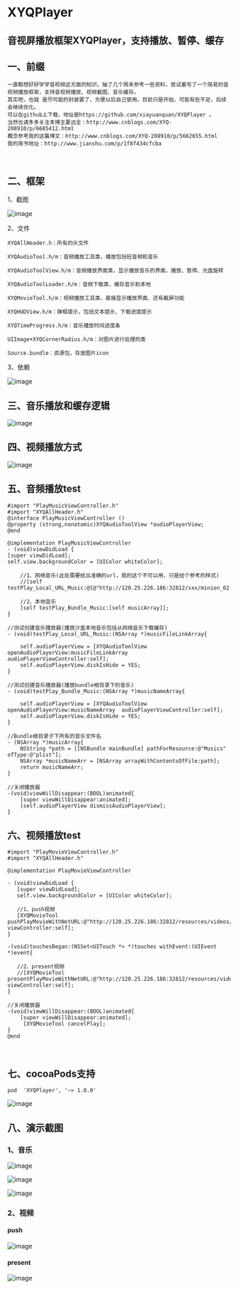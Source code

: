 # XYQPlayer
## 音视屏播放框架XYQPlayer，支持播放、暂停、缓存

## 一、前缀
    一直都想好好学学音视频这方面的知识，抽了几个周末参考一些资料，尝试着写了一个简易的音视频播放框架，支持音视频播放、视频截图、音乐缓存。
    其实吧，也就 是尽可能的封装罢了，方便以后自己使用。目前只是开始，可能有些不足，后续会继续优化。
    可以在github上下载，地址是https://github.com/xiayuanquan/XYQPlayer 。
    当然也请多多关注本博主夏远全：http://www.cnblogs.com/XYQ-208910/p/6685412.html 
    概念参考我的这篇博文：http://www.cnblogs.com/XYQ-208910/p/5662655.html 
    我的简书地址：http://www.jianshu.com/p/1f8f434cfcba
     
## 二、框架

1、截图 

![image](https://github.com/xiayuanquan/XYQPlayer/blob/master/XYQPlayerExample/XYQPlayer/screenshot/framework.png)

2、文件

    XYQAllHeader.h：所有的头文件
    
    XYQAudioTool.h/m：音频播放工具类，播放包括短音频和音乐
    
    XYQAudioToolView.h/m：音频播放界面类，显示播放音乐的界面，播放、暂停、光盘旋转
    
    XYQAudioToolLoader.h/m：音频下载类，缓存音乐到本地
    
    XYQMovieTool.h/m：视频播放工具类，直接显示播放界面、还有截屏功能
    
    XYQHUDView.h/m：弹框提示，包括文本提示、下载进度提示
    
    XYQTimeProgress.h/m：音乐播放时间进度条
    
    UIImage+XYQCornerRadius.h/m：对图片进行处理的类
    
    Source.bundle：资源包，存放图片icon

3、依赖

![image](https://github.com/xiayuanquan/XYQPlayer/blob/master/XYQPlayerExample/XYQPlayer/screenshot/framework1.png)

## 三、音乐播放和缓存逻辑

![image](https://github.com/xiayuanquan/XYQPlayer/blob/master/XYQPlayerExample/XYQPlayer/screenshot/music4.png)

## 四、视频播放方式

![image](https://github.com/xiayuanquan/XYQPlayer/blob/master/XYQPlayerExample/XYQPlayer/screenshot/movie.png)

## 五、音频播放test

    #import "PlayMusicViewController.h"
    #import "XYQAllHeader.h"
    @interface PlayMusicViewController ()
    @property (strong,nonatomic)XYQAudioToolView *audioPlayerView;
    @end

    @implementation PlayMusicViewController
    - (void)viewDidLoad {
    [super viewDidLoad];
    self.view.backgroundColor = [UIColor whiteColor];
    
        //1、网络音乐(此处需要给出准确的url，我的这个不可以用，只是给个参考的样式)
        //[self testPlay_Local_URL_Music:@[@"http://120.25.226.186:32812/xxx/minion_02.mp3"]];
    
        //2、本地音乐
        [self testPlay_Bundle_Music:[self musicArray]];
    }

    //测试创建音乐播放器(播放沙盒本地音乐包括从网络音乐下载缓存)
    - (void)testPlay_Local_URL_Music:(NSArray *)musicFileLinkArray{
    
        self.audioPlayerView = [XYQAudioToolView openAudioPlayerView:musicFileLinkArray  audioPlayerViewController:self];
        self.audioPlayerView.diskIsHide = YES;
    }

    //测试创建音乐播放器(播放bundle根目录下的音乐)
    - (void)testPlay_Bundle_Music:(NSArray *)musicNameArray{
    
        self.audioPlayerView = [XYQAudioToolView openAudioPlayerView:musicNameArray  audioPlayerViewController:self];
        self.audioPlayerView.diskIsHide = YES;
    }

    //Bundle根目录子下所有的音乐文件名
    - (NSArray *)musicArray{
        NSString *path = [[NSBundle mainBundle] pathForResource:@"Musics" ofType:@"plist"];
        NSArray *musicNameArr = [NSArray arrayWithContentsOfFile:path];
        return musicNameArr;
    }

    //关闭播放器
    -(void)viewWillDisappear:(BOOL)animated{
        [super viewWillDisappear:animated];
        [self.audioPlayerView dismissAudioPlayerView];
    }

## 六、视频播放test

    #import "PlayMovieViewController.h"
    #import "XYQAllHeader.h"

    @implementation PlayMovieViewController

    - (void)viewDidLoad {
       [super viewDidLoad];
       self.view.backgroundColor = [UIColor whiteColor];
    
       //1、push视频
       [XYQMovieTool pushPlayMovieWithNetURL:@"http://120.25.226.186:32812/resources/videos/minion_02.mp4" viewController:self];
    }

    -(void)touchesBegan:(NSSet<UITouch *> *)touches withEvent:(UIEvent *)event{
    
       //2、present视频
       //[XYQMovieTool presentPlayMovieWithNetURL:@"http://120.25.226.186:32812/resources/videos/minion_02.mp4" viewController:self];
    }

    //关闭播放器
    -(void)viewWillDisappear:(BOOL)animated{
        [super viewWillDisappear:animated];
         [XYQMovieTool cancelPlay];
    }
    @end
    
    
## 七、cocoaPods支持

    pod  'XYQPlayer', '~> 1.0.0'

![image](https://github.com/xiayuanquan/XYQPlayer/blob/master/XYQPlayerExample/XYQPlayer/screenshot/pod.png)


## 八、演示截图

### 1、音乐

![image](https://github.com/xiayuanquan/XYQPlayer/blob/master/XYQPlayerExample/XYQPlayer/screenshot/muisc2.png)

![image](https://github.com/xiayuanquan/XYQPlayer/blob/master/XYQPlayerExample/XYQPlayer/screenshot/music.png)

![image](https://github.com/xiayuanquan/XYQPlayer/blob/master/XYQPlayerExample/XYQPlayer/screenshot/muisc1.png)

### 2、视频

#### push

![image](https://github.com/xiayuanquan/XYQPlayer/blob/master/XYQPlayerExample/XYQPlayer/screenshot/push.png)

#### present

![image](https://github.com/xiayuanquan/XYQPlayer/blob/master/XYQPlayerExample/XYQPlayer/screenshot/present.png)
